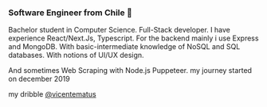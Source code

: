 ### Software Engineer from Chile  🐲

Bachelor student in Computer Science. Full-Stack developer. I have experience React/Next.Js, Typescript. For the backend mainly i use Express and MongoDB. With basic-intermediate knowledge of NoSQL and SQL databases.  With notions of UI/UX design.

And sometimes Web Scraping with Node.js Puppeteer.
my journey started on december 2019

my dribble [@vicentematus](https://dribbble.com/vicentematus)
